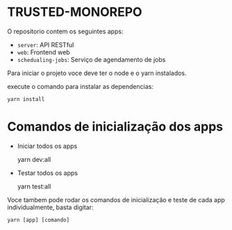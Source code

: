 # TRUSTED-MONOREPO

O repositorio contem os seguintes apps:

- `server`: API RESTful
- `web`: Frontend web
- `schedualing-jobs`: Serviço de agendamento de jobs

Para iniciar o projeto voce deve ter o node e o yarn instalados.

execute o comando para instalar as dependencias:

    yarn install

# Comandos de inicialização dos apps

- Iniciar todos os apps

  yarn dev:all

- Testar todos os apps

  yarn test:all

Voce tambem pode rodar os comandos de inicialização e teste de cada app individualmente, basta digitar:

    yarn [app] [comando]
